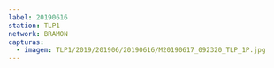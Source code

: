 ```yaml
---
label: 20190616
station: TLP1
network: BRAMON
capturas:
  - imagem: TLP1/2019/201906/20190616/M20190617_092320_TLP_1P.jpg
---
```

